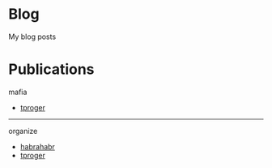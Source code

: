 # Blog
My blog posts

# Publications
mafia
* [tproger](https://tproger.ru/projects/mafia-android)
***
organize
* [habrahabr](https://habrahabr.ru/sandbox/100587)
* [tproger](https://tproger.ru/projects/working-process-advice)
